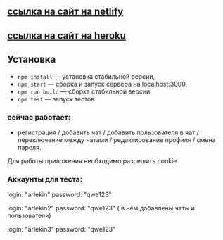 ## [ссылка на сайт на netlify](https://admiring-fermat-7d32ca.netlify.app/)
## [ссылка на сайт на heroku](https://my-app-sprint4.herokuapp.com/)
 


## Установка

- `npm install` — установка стабильной версии,
- `npm start` — сборка и запуск сервера на localhost:3000,
- `npm run build` — сборка стабильной версии.
- `npm test` — запуск тестов.

### сейчас работает:

- регистрация / добавить чат / добавить пользователя в чат / переключение между чатами / редактирование профиля / смена пароля.

Для работы приложения необходимо разрешить cookie


### Аккаунты для теста:

login: "arlekin"
password: "qwe123"

login: "arlekin2"
password: "qwe123" ( в нём добавлены чаты и пользователи)

login: "arlekin3"
password: "qwe123"

